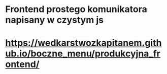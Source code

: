 # Frontend prostego komunikatora napisany w czystym js
# https://wedkarstwozkapitanem.github.io/boczne_menu/produkcyjna_frontend/
